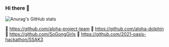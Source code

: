 ### Hi there 👋

<!--
**soda723/soda723** is a ✨ _special_ ✨ repository because its `README.md` (this file) appears on your GitHub profile.

Here are some ideas to get you started:

- 🔭 I’m currently working on ...
- 🌱 I’m currently learning ...
- 👯 I’m looking to collaborate on ...
- 🤔 I’m looking for help with ...
- 💬 Ask me about ...
- 📫 How to reach me: ...
- 😄 Pronouns: ...
- ⚡ Fun fact: ...
-->
![Anurag's GitHub stats](https://github-readme-stats.vercel.app/api?username=soda723&show_icons=true&theme=radical)


🍕 https://github.com/aloha-project-team
🎡 https://github.com/aloha-dolphin
🍅 https://github.com/SoGongGirls
🍚 https://github.com/2021-oasis-hackathon/SSAK3
